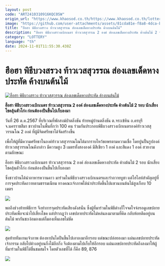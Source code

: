 ```yaml
---
layout: post
code: "ART2410310916KQC0SW"
origin_url: "https://www.khaosod.co.th/https://www.khaosod.co.th/lottery/news_9477123"
image: "https://github.com/user-attachments/assets/81cda81e-f8a8-4dca-b016-ae6a11335ad8"
title: "ฮือฮา พิธีบวงสรวง ท้าวเวสสุวรรณ ส่องเลขเด็ดหางประทัด ค้างบนต้นไม้"
description: "ฮือฮา พิธีบวงสรวงเบิกเนตร ท้าวเวสสุวรรณ 2 องค์ ส่องเลขเด็ดหางประทัด ค้างต้นไม้ 2 รอบ นักเสี่ยงโชคลุ้นตัวโก่ง ก่อนต้องงปีนขึ้นไปเก็บลงมา"
category: "LOTTERY"
language: "th"
date: 2024-11-01T11:55:30.438Z
---
```


# ฮือฮา พิธีบวงสรวง ท้าวเวสสุวรรณ ส่องเลขเด็ดหางประทัด ค้างบนต้นไม้

[![ฮือฮา พิธีบวงสรวง ท้าวเวสสุวรรณ ส่องเลขเด็ดหางประทัด ค้างบนต้นไม้](https://www.khaosod.co.th/wpapp/uploads/2024/10/Thao-Wessuwan.jpg "ฮือฮา พิธีบวงสรวง ท้าวเวสสุวรรณ ส่องเลขเด็ดหางประทัด ค้างบนต้นไม้")](https://www.khaosod.co.th/wpapp/uploads/2024/10/Thao-Wessuwan.jpg)

**ฮือฮา พิธีบวงสรวงเบิกเนตร ท้าวเวสสุวรรณ 2 องค์ ส่องเลขเด็ดหางประทัด ค้างต้นไม้ 2 รอบ นักเสี่ยงโชคลุ้นตัวโก่ง ก่อนต้องงปีนขึ้นไปเก็บลงมา**

วันที่ 26 ต.ค.2567 ที่บริเวณที่พักสงฆ์ป่าตลิ่งชัน ท้ายหมู่บ้านตลิ่งชัน ต.จระเข้หิน อ.ครบุรี จ.นครราชสีมา ชาวบ้านในพื้นที่กว่า 100 คน ร่วมกันประกอบพิธีบวงสรวงเบิกเนตรองค์ท้าวเวสสุวรรณโณ 2 องค์ ที่ผู้มีจิตศรัทธาได้จัดสร้างขึ้น

เพื่อให้ผู้ที่มีความศรัทธาในองค์ท้าวเวสสุวรรณโณได้มากราบไหว้ขอพรตามความเชื่อ โดยปูนปั้นรูปองค์ท้าวเวสสุวรรณโณดังกล่าว มีความสูง 3 เมตรทั้งสององค์ มีสีเขียว 1 องค์ และสีแดง 1 องค์ สวยงามตามลักษณะ

ฮือฮา พิธีบวงสรวงเบิกเนตร ท้าวเวสสุวรรณ 2 องค์ ส่องเลขเด็ดหางประทัด ค้างต้นไม้ 2 รอบ นักเสี่ยงโชคลุ้นตัวโก่ง ก่อนต้องงปีนขึ้นไปเก็บลงมา

ซึ่งชาวบ้านได้นำอาหารหวานคาว มาร่วมในพิธีบวงสรวงเบิกเนตรและรำถวายบูชา แต่ไฮไลท์สำคัญอยู่ที่การจุดประทัดถวายตามธรรมเนียม ทางคณะเจ้าภาพได้นำประทัดขึ้นไปแขวนบนต้นไม้สูงเกือบ 10 เมตร

[![](https://www.khaosod.co.th/wpapp/uploads/2024/10/26-เลข2.jpg)](https://www.khaosod.co.th/wpapp/uploads/2024/10/26-เลข2.jpg)

พอถึงช่วงท้ายพิธีการ จึงทำการจุดประทัดเสียงดังสนั่น ซึ่งผู้ที่มาร่วมในพิธีต่างก็ใจจดใจจ่อรอดูเลขปลายประทัดเพื่อจะนำไปเสี่ยงโชค แต่ปรากฏว่า เลขปลายประทัดไม่หล่นลงมาตามที่คิด กลับห้อยติดอยู่บนต้นไม้ พากันชะเง้อมองแต่ก็มองเห็นเลขไม่ชัด

[![](https://www.khaosod.co.th/wpapp/uploads/2024/10/26-เลข4.jpg)](https://www.khaosod.co.th/wpapp/uploads/2024/10/26-เลข4.jpg)

สุดท้ายทีมงานเจ้าภาพ ต้องหาบันไดปีนขึ้นไปเอาลงมาอีกรอบ แต่ขณะปล่อยลงมา แผ่นเลขปลายประทัดเจ้ากรรม กลับไปค้างอยู่บนกิ่งไม้อีกกิ่ง จึงต้องตามไปเก็บให้อีกรอบ แผ่นเลขปลายประทัดถึงลงมาให้ผู้ที่มาร่วมในพิธีได้ชื่นชมสมใจ โดยตัวเลขที่ได้ ก็คือ 89, 876

[![](https://www.khaosod.co.th/wpapp/uploads/2024/10/26-เลข1.jpg)](https://www.khaosod.co.th/wpapp/uploads/2024/10/26-เลข1.jpg)